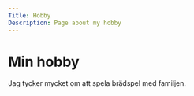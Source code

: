 ```yaml
---
Title: Hobby
Description: Page about my hobby
---
```


Min hobby
==================

Jag tycker mycket om att spela brädspel med familjen.
